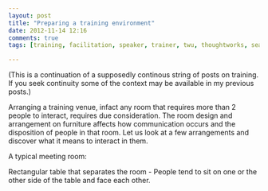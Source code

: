```yaml
---
layout: post
title: "Preparing a training environment"
date: 2012-11-14 12:16
comments: true
tags: [training, facilitation, speaker, trainer, twu, thoughtworks, seating, floorplan]

---
```

(This is a continuation of a supposedly continous string of posts on training. If you seek continuity some of the context may be available in my previous posts.)

Arranging a training venue, infact any room that requires more than 2 people to interact, requires due consideration. The room design and arrangement on furniture affects how communication occurs and the disposition of people in that room. Let us look at a few arrangements and discover what it means to interact in them.

A typical meeting room:

Rectangular table that separates the room - People tend to sit on one or the other side of the table and face each other. 